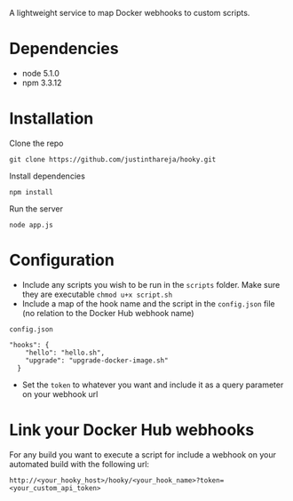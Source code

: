 A lightweight service to map Docker webhooks to custom scripts. 

# Dependencies
+ node 5.1.0
+ npm 3.3.12

# Installation
Clone the repo

`git clone https://github.com/justinthareja/hooky.git`

Install dependencies

`npm install`

Run the server

`node app.js`

# Configuration
+ Include any scripts you wish to be run in the `scripts` folder. Make sure they are executable
`chmod u+x script.sh`
+ Include a map of the hook name and the script in the `config.json` file (no relation to the Docker Hub webhook name)
```
config.json

"hooks": {
    "hello": "hello.sh",
    "upgrade": "upgrade-docker-image.sh"
  }
```
+ Set the `token` to whatever you want and include it as a query parameter on your webhook url

# Link your Docker Hub webhooks

For any build you want to execute a script for include a webhook on your automated build with the following url:

`http://<your_hooky_host>/hooky/<your_hook_name>?token=<your_custom_api_token>`







